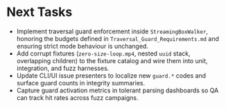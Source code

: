 # Next Tasks

- Implement traversal guard enforcement inside `StreamingBoxWalker`, honoring the
  budgets defined in `Traversal_Guard_Requirements.md` and ensuring strict mode
  behaviour is unchanged.
- Add corrupt fixtures (`zero-size-loop.mp4`, nested `uuid` stack, overlapping
  children) to the fixture catalog and wire them into unit, integration, and fuzz
  harnesses.
- Update CLI/UI issue presenters to localize new `guard.*` codes and surface guard
  counts in integrity summaries.
- Capture guard activation metrics in tolerant parsing dashboards so QA can track
  hit rates across fuzz campaigns.
